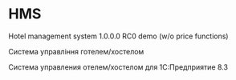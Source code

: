# HMS
Hotel management system
1.0.0.0 RC0 demo 
(w/o price functions)

Система управління готелем/хостелом

Система управления отелем/хостелом для 1С:Предприятие 8.3
